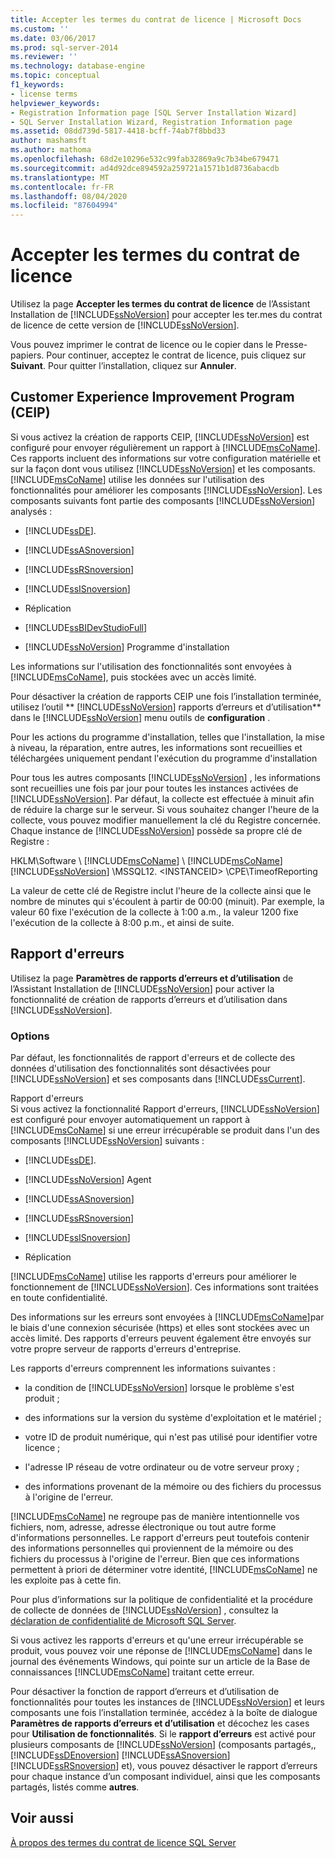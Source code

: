 ```yaml
---
title: Accepter les termes du contrat de licence | Microsoft Docs
ms.custom: ''
ms.date: 03/06/2017
ms.prod: sql-server-2014
ms.reviewer: ''
ms.technology: database-engine
ms.topic: conceptual
f1_keywords:
- license terms
helpviewer_keywords:
- Registration Information page [SQL Server Installation Wizard]
- SQL Server Installation Wizard, Registration Information page
ms.assetid: 08dd739d-5817-4418-bcff-74ab7f8bbd33
author: mashamsft
ms.author: mathoma
ms.openlocfilehash: 68d2e10296e532c99fab32869a9c7b34be679471
ms.sourcegitcommit: ad4d92dce894592a259721a1571b1d8736abacdb
ms.translationtype: MT
ms.contentlocale: fr-FR
ms.lasthandoff: 08/04/2020
ms.locfileid: "87604994"
---
```

# <a name="accept-license-terms"></a>Accepter les termes du contrat de licence
  Utilisez la page **Accepter les termes du contrat de licence** de l’Assistant Installation de [!INCLUDE[ssNoVersion](../../includes/ssnoversion-md.md)] pour accepter les ter.mes du contrat de licence de cette version de [!INCLUDE[ssNoVersion](../../includes/ssnoversion-md.md)].  
  
 Vous pouvez imprimer le contrat de licence ou le copier dans le Presse-papiers. Pour continuer, acceptez le contrat de licence, puis cliquez sur **Suivant**. Pour quitter l’installation, cliquez sur **Annuler**.  
  
## <a name="customer-experience-improvement-program-ceip"></a>Customer Experience Improvement Program (CEIP)  
 Si vous activez la création de rapports CEIP, [!INCLUDE[ssNoVersion](../../includes/ssnoversion-md.md)] est configuré pour envoyer régulièrement un rapport à [!INCLUDE[msCoName](../../includes/msconame-md.md)]. Ces rapports incluent des informations sur votre configuration matérielle et sur la façon dont vous utilisez [!INCLUDE[ssNoVersion](../../includes/ssnoversion-md.md)] et les composants. [!INCLUDE[msCoName](../../includes/msconame-md.md)] utilise les données sur l'utilisation des fonctionnalités pour améliorer les composants [!INCLUDE[ssNoVersion](../../includes/ssnoversion-md.md)]. Les composants suivants font partie des composants [!INCLUDE[ssNoVersion](../../includes/ssnoversion-md.md)] analysés :  
  
-   [!INCLUDE[ssDE](../../includes/ssde-md.md)].  
  
-   [!INCLUDE[ssASnoversion](../../includes/ssasnoversion-md.md)]  
  
-   [!INCLUDE[ssRSnoversion](../../includes/ssrsnoversion-md.md)]  
  
-   [!INCLUDE[ssISnoversion](../../includes/ssisnoversion-md.md)]  
  
-   Réplication  
  
-   [!INCLUDE[ssBIDevStudioFull](../../includes/ssbidevstudiofull-md.md)]  
  
-   [!INCLUDE[ssNoVersion](../../includes/ssnoversion-md.md)] Programme d'installation  
  
 Les informations sur l'utilisation des fonctionnalités sont envoyées à [!INCLUDE[msCoName](../../includes/msconame-md.md)], puis stockées avec un accès limité.  
  
 Pour désactiver la création de rapports CEIP une fois l’installation terminée, utilisez l’outil ** [!INCLUDE[ssNoVersion](../../includes/ssnoversion-md.md)] rapports d’erreurs et d’utilisation** dans le [!INCLUDE[ssNoVersion](../../includes/ssnoversion-md.md)] menu outils de **configuration** .  
  
 Pour les actions du programme d'installation, telles que l'installation, la mise à niveau, la réparation, entre autres, les informations sont recueillies et téléchargées uniquement pendant l'exécution du programme d'installation  
  
 Pour tous les autres composants [!INCLUDE[ssNoVersion](../../includes/ssnoversion-md.md)] , les informations sont recueillies une fois par jour pour toutes les instances activées de [!INCLUDE[ssNoVersion](../../includes/ssnoversion-md.md)]. Par défaut, la collecte est effectuée à minuit afin de réduire la charge sur le serveur. Si vous souhaitez changer l'heure de la collecte, vous pouvez modifier manuellement la clé du Registre concernée. Chaque instance de [!INCLUDE[ssNoVersion](../../includes/ssnoversion-md.md)] possède sa propre clé de Registre :  
  
 HKLM\Software \\ [!INCLUDE[msCoName](../../includes/msconame-md.md)] \\ [!INCLUDE[msCoName](../../includes/msconame-md.md)] [!INCLUDE[ssNoVersion](../../includes/ssnoversion-md.md)] \MSSQL12. \<INSTANCEID> \CPE\TimeofReporting  
  
 La valeur de cette clé de Registre inclut l'heure de la collecte ainsi que le nombre de minutes qui s'écoulent à partir de 00:00 (minuit). Par exemple, la valeur 60 fixe l'exécution de la collecte à 1:00 a.m., la valeur 1200 fixe l'exécution de la collecte à 8:00 p.m., et ainsi de suite.  
  
## <a name="error-reporting"></a>Rapport d'erreurs  
 Utilisez la page **Paramètres de rapports d’erreurs et d’utilisation** de l’Assistant Installation de [!INCLUDE[ssNoVersion](../../includes/ssnoversion-md.md)] pour activer la fonctionnalité de création de rapports d’erreurs et d’utilisation dans [!INCLUDE[ssNoVersion](../../includes/ssnoversion-md.md)].  
  
### <a name="options"></a>Options  
 Par défaut, les fonctionnalités de rapport d'erreurs et de collecte des données d'utilisation des fonctionnalités sont désactivées pour [!INCLUDE[ssNoVersion](../../includes/ssnoversion-md.md)] et ses composants dans [!INCLUDE[ssCurrent](../../includes/sscurrent-md.md)].  
  
 Rapport d'erreurs  
 Si vous activez la fonctionnalité Rapport d'erreurs, [!INCLUDE[ssNoVersion](../../includes/ssnoversion-md.md)] est configuré pour envoyer automatiquement un rapport à [!INCLUDE[msCoName](../../includes/msconame-md.md)] si une erreur irrécupérable se produit dans l'un des composants [!INCLUDE[ssNoVersion](../../includes/ssnoversion-md.md)] suivants :  
  
-   [!INCLUDE[ssDE](../../includes/ssde-md.md)].  
  
-   [!INCLUDE[ssNoVersion](../../includes/ssnoversion-md.md)] Agent  
  
-   [!INCLUDE[ssASnoversion](../../includes/ssasnoversion-md.md)]  
  
-   [!INCLUDE[ssRSnoversion](../../includes/ssrsnoversion-md.md)]  
  
-   [!INCLUDE[ssISnoversion](../../includes/ssisnoversion-md.md)]  
  
-   Réplication  
  
 [!INCLUDE[msCoName](../../includes/msconame-md.md)] utilise les rapports d'erreurs pour améliorer le fonctionnement de [!INCLUDE[ssNoVersion](../../includes/ssnoversion-md.md)]. Ces informations sont traitées en toute confidentialité.  
  
 Des informations sur les erreurs sont envoyées à [!INCLUDE[msCoName](../../includes/msconame-md.md)]par le biais d'une connexion sécurisée (https) et elles sont stockées avec un accès limité. Des rapports d'erreurs peuvent également être envoyés sur votre propre serveur de rapports d'erreurs d'entreprise.  
  
 Les rapports d'erreurs comprennent les informations suivantes :  
  
-   la condition de [!INCLUDE[ssNoVersion](../../includes/ssnoversion-md.md)] lorsque le problème s'est produit ;  
  
-   des informations sur la version du système d'exploitation et le matériel ;  
  
-   votre ID de produit numérique, qui n'est pas utilisé pour identifier votre licence ;  
  
-   l'adresse IP réseau de votre ordinateur ou de votre serveur proxy ;  
  
-   des informations provenant de la mémoire ou des fichiers du processus à l'origine de l'erreur.  
  
 [!INCLUDE[msCoName](../../includes/msconame-md.md)] ne regroupe pas de manière intentionnelle vos fichiers, nom, adresse, adresse électronique ou tout autre forme d'informations personnelles. Le rapport d'erreurs peut toutefois contenir des informations personnelles qui proviennent de la mémoire ou des fichiers du processus à l'origine de l'erreur. Bien que ces informations permettent à priori de déterminer votre identité, [!INCLUDE[msCoName](../../includes/msconame-md.md)] ne les exploite pas à cette fin.  
  
 Pour plus d’informations sur la politique de confidentialité et la procédure de collecte de données de [!INCLUDE[ssNoVersion](../../includes/ssnoversion-md.md)] , consultez la [déclaration de confidentialité de Microsoft SQL Server](../../../2014/getting-started/microsoft-sql-server-privacy-statement.md).  
  
 Si vous activez les rapports d'erreurs et qu'une erreur irrécupérable se produit, vous pouvez voir une réponse de [!INCLUDE[msCoName](../../includes/msconame-md.md)] dans le journal des événements Windows, qui pointe sur un article de la Base de connaissances [!INCLUDE[msCoName](../../includes/msconame-md.md)] traitant cette erreur.  
  
 Pour désactiver la fonction de rapport d’erreurs et d’utilisation de fonctionnalités pour toutes les instances de [!INCLUDE[ssNoVersion](../../includes/ssnoversion-md.md)] et leurs composants une fois l’installation terminée, accédez à la boîte de dialogue **Paramètres de rapports d’erreurs et d’utilisation** et décochez les cases pour **Utilisation de fonctionnalités**. Si le **rapport d’erreurs** est activé pour plusieurs composants de [!INCLUDE[ssNoVersion](../../includes/ssnoversion-md.md)] (composants partagés,, [!INCLUDE[ssDEnoversion](../../includes/ssdenoversion-md.md)] [!INCLUDE[ssASnoversion](../../includes/ssasnoversion-md.md)] [!INCLUDE[ssRSnoversion](../../includes/ssrsnoversion-md.md)] et), vous pouvez désactiver le rapport d’erreurs pour chaque instance d’un composant individuel, ainsi que les composants partagés, listés comme **autres**.  
  
## <a name="see-also"></a>Voir aussi  
 [À propos des termes du contrat de licence SQL Server](../../../2014/getting-started/about-the-sql-server-license-terms.md)  
  
  
